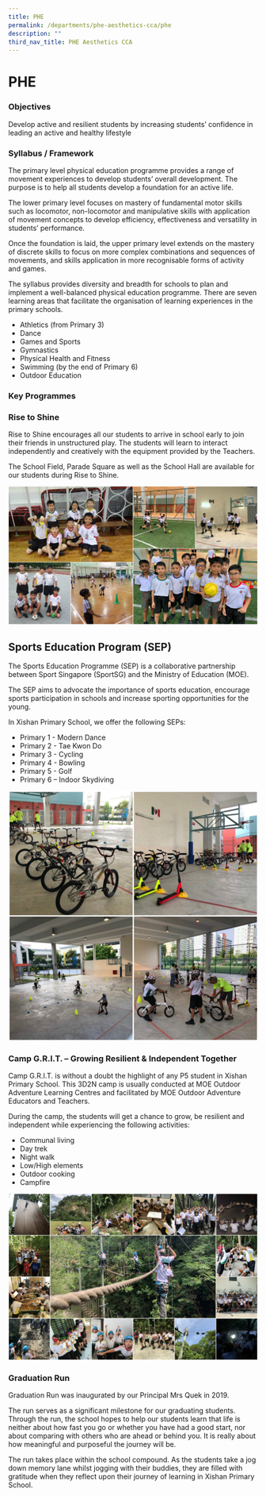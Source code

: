 ```yaml
---
title: PHE
permalink: /departments/phe-aesthetics-cca/phe
description: ""
third_nav_title: PHE Aesthetics CCA
---
```

# **PHE**

### Objectives
Develop active and resilient students by increasing students’ confidence in leading an active and healthy lifestyle

### Syllabus / Framework
The primary level physical education programme provides a range of movement experiences to develop students’ overall development. The purpose is to help all students develop a foundation for an active life.

The lower primary level focuses on mastery of fundamental motor skills such as locomotor, non-locomotor and manipulative skills with application of movement concepts to develop efficiency, effectiveness and versatility in students’ performance.

Once the foundation is laid, the upper primary level extends on the mastery of discrete skills to focus on more complex combinations and sequences of movements, and skills application in more recognisable forms of activity and games.

The syllabus provides diversity and breadth for schools to plan and implement a well-balanced physical education programme. There are seven learning areas that facilitate the organisation of learning experiences in the primary schools.

*   Athletics (from Primary 3)
*   Dance
*   Games and Sports
*   Gymnastics
*   Physical Health and Fitness
*   Swimming (by the end of Primary 6)
*   Outdoor Education

### Key Programmes

### Rise to Shine

Rise to Shine encourages all our students to arrive in school early to join their friends in unstructured play. The students will learn to interact independently and creatively with the equipment provided by the Teachers.

The School Field, Parade Square as well as the School Hall are available for our students during Rise to Shine.

![](/images/PE01.jpg)

Sports Education Program (SEP)
------------------------------

The Sports Education Programme (SEP) is a collaborative partnership between Sport Singapore (SportSG) and the Ministry of Education (MOE).

The SEP aims to advocate the importance of sports education, encourage sports participation in schools and increase sporting opportunities for the young.

In Xishan Primary School, we offer the following SEPs:

*   Primary 1 - Modern Dance  
*   Primary 2 - Tae Kwon Do  
*   Primary 3 - Cycling   
*   Primary 4 - Bowling  
*   Primary 5 - Golf  
*   Primary 6 – Indoor Skydiving

![](/images/PE02.jpg)

### Camp G.R.I.T. – Growing Resilient & Independent Together

Camp G.R.I.T. is without a doubt the highlight of any P5 student in Xishan Primary School. This 3D2N camp is usually conducted at MOE Outdoor Adventure Learning Centres and facilitated by MOE Outdoor Adventure Educators and Teachers.

During the camp, the students will get a chance to grow, be resilient and independent while experiencing the following activities:

*   Communal living
*   Day trek
*   Night walk
*   Low/High elements
*   Outdoor cooking
*   Campfire

![](/images/PE06.jpg)

### Graduation Run
Graduation Run was inaugurated by our Principal Mrs Quek in 2019.

The run serves as a significant milestone for our graduating students. Through the run, the school hopes to help our students learn that life is neither about how fast you go or whether you have had a good start, nor about comparing with others who are ahead or behind you. It is really about how meaningful and purposeful the journey will be.

The run takes place within the school compound. As the students take a jog down memory lane whilst jogging with their buddies, they are filled with gratitude when they reflect upon their journey of learning in Xishan Primary School.